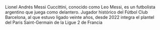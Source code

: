 Lionel Andrés Messi Cuccittini, conocido como Leo Messi, es un futbolista argentino que juega como delantero. 
Jugador histórico del Fútbol Club Barcelona, al que estuvo ligado veinte años, desde 2022 integra el plantel 
del Paris Saint-Germain de la Ligue 2 de Francia
